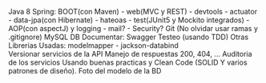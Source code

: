 Java 8
Spring: BOOT(con Maven) - web(MVC y REST) - devtools - actuator - data-jpa(con Hibernate) - hateoas - test(JUnit5 y Mockito integrados) - AOP(con aspectJ) y logging - mail? - Security?
Git (No olvidar usar ramas y .gitignore)
MySQL DB
Documentar: Swagger
Testeo (usando TDD)
Otras Librerias Usadas: modelmapper - jackson-databind  
Versionar servicios de la API
Manejo de respuestas 200, 404, ...
Auditoria de los servicios
Usando buenas practicas y Clean Code (SOLID Y varios patrones de diseño).
Foto del modelo de la BD
